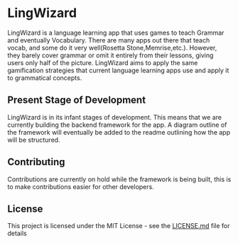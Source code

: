 # LingWizard

LingWizard is a language learning app that uses games to teach Grammar and eventually Vocabulary. There are many apps out there that teach vocab, and some do it very well(Rosetta Stone,Memrise,etc.). However, they barely cover grammar or omit it entirely from their lessons, giving users only half of the picture. LingWizard aims to apply the same gamification strategies that current language learning apps use and apply it to grammatical concepts.

## Present Stage of Development

LingWizard is in its infant stages of development. This means that we are currently building the backend framework for the app. A diagram outline of the framework will eventually be added to the readme outlining how the app will be structured.

## Contributing
Contributions are currently on hold while the framework is being built, this is to make contributions easier for other developers.

[//]: # "Since this app are in the early stages of development, now is a great time for contributors to join in since there is so much work to be done and code that needs to be written. Below is a list ### What we Need"

## License

This project is licensed under the MIT License - see the [LICENSE.md](LICENSE.md) file for details
